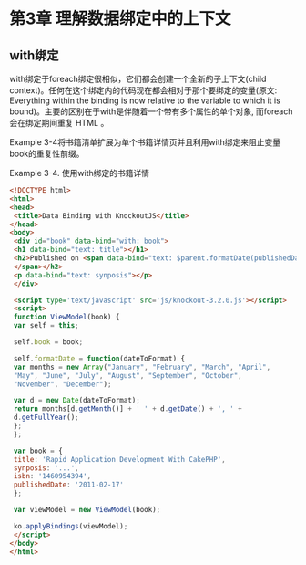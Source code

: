 # 第3章 理解数据绑定中的上下文



## with绑定
with绑定于foreach绑定很相似，它们都会创建一个全新的子上下文(child context)。任何在这个绑定内的代码现在都会相对于那个要绑定的变量(原文: Everything within the binding is now relative to the variable to which it is bound)。主要的区别在于with是伴随着一个带有多个属性的单个对象, 而foreach会在绑定期间重复 HTML 。

Example 3-4将书籍清单扩展为单个书籍详情页并且利用with绑定来阻止变量book的重复性前缀。


Example 3-4. 使用with绑定的书籍详情

``` html
<!DOCTYPE html>
<html>
<head> 
 <title>Data Binding with KnockoutJS</title>
</head>
<body> 
 <div id="book" data-bind="with: book"> 
 <h1 data-bind="text: title"></h1> 
 <h2>Published on <span data-bind="text: $parent.formatDate(publishedDate)">
 </span></h2> 
 <p data-bind="text: synposis"></p> 
 </div> 

 <script type='text/javascript' src='js/knockout-3.2.0.js'></script> 
 <script> 
 function ViewModel(book) { 
 var self = this; 

 self.book = book; 

 self.formatDate = function(dateToFormat) { 
 var months = new Array("January", "February", "March", "April", 
 "May", "June", "July", "August", "September", "October", 
 "November", "December");

 var d = new Date(dateToFormat); 
 return months[d.getMonth()] + ' ' + d.getDate() + ', ' + 
 d.getFullYear(); 
 }; 
 }; 

 var book = { 
 title: 'Rapid Application Development With CakePHP', 
 synposis: '...', 
 isbn: '1460954394', 
 publishedDate: '2011-02-17' 
 }; 

 var viewModel = new ViewModel(book); 

 ko.applyBindings(viewModel); 
 </script>
</body>
</html>
```